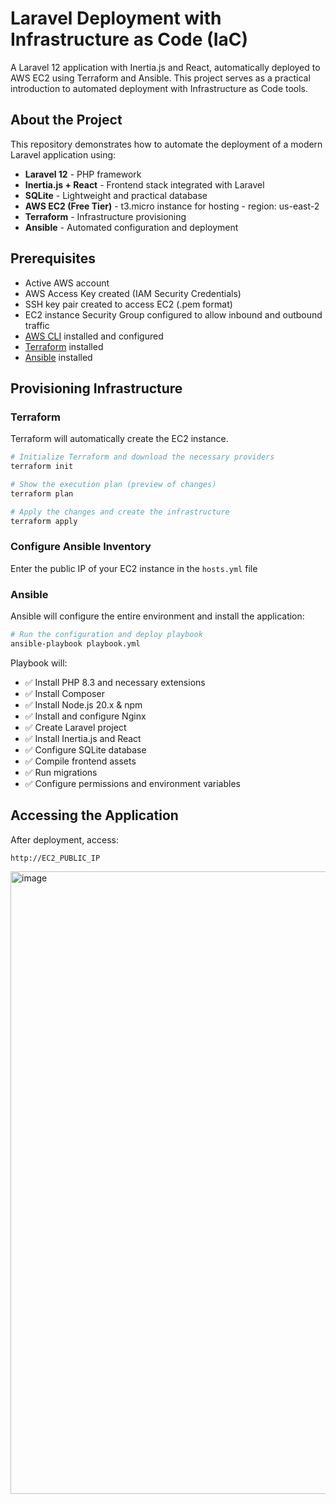 # Laravel Deployment with Infrastructure as Code (IaC)

A Laravel 12 application with Inertia.js and React, automatically deployed to AWS EC2 using Terraform and Ansible. This project serves as a practical introduction to automated deployment with Infrastructure as Code tools.

## About the Project

This repository demonstrates how to automate the deployment of a modern Laravel application using:

- **Laravel 12** - PHP framework 
- **Inertia.js + React** - Frontend stack integrated with Laravel
- **SQLite** - Lightweight and practical database
- **AWS EC2 (Free Tier)** - t3.micro instance for hosting - region: us-east-2
- **Terraform** - Infrastructure provisioning
- **Ansible** - Automated configuration and deployment

## Prerequisites

- Active AWS account
- AWS Access Key created (IAM Security Credentials)
- SSH key pair created to access EC2 (.pem format)
- EC2 instance Security Group configured to allow inbound and outbound traffic
- [AWS CLI](https://aws.amazon.com/cli/) installed and configured
- [Terraform](https://www.terraform.io/downloads) installed
- [Ansible](https://docs.ansible.com/ansible/latest/installation_guide/intro_installation.html) installed

## Provisioning Infrastructure

### Terraform

Terraform will automatically create the EC2 instance.

```bash
# Initialize Terraform and download the necessary providers
terraform init

# Show the execution plan (preview of changes)
terraform plan

# Apply the changes and create the infrastructure
terraform apply
```
### Configure Ansible Inventory

Enter the public IP of your EC2 instance in the `hosts.yml` file

### Ansible

Ansible will configure the entire environment and install the application:

```bash
# Run the configuration and deploy playbook
ansible-playbook playbook.yml
```

Playbook will:
- ✅ Install PHP 8.3 and necessary extensions
- ✅ Install Composer
- ✅ Install Node.js 20.x & npm
- ✅ Install and configure Nginx
- ✅ Create Laravel project
- ✅ Install Inertia.js and React
- ✅ Configure SQLite database
- ✅ Compile frontend assets
- ✅ Run migrations
- ✅ Configure permissions and environment variables

## Accessing the Application

After deployment, access:

```
http://EC2_PUBLIC_IP
```

<img width="1673" height="996" alt="image" src="https://github.com/user-attachments/assets/433d18d3-316c-42ca-86d6-389d6f2536c6" />
